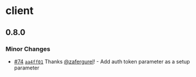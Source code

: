 # client

## 0.8.0

### Minor Changes

- [#74](https://github.com/moqtail/moqtail/pull/74) [`aa4ff01`](https://github.com/moqtail/moqtail/commit/aa4ff01d9c642de9f0d3fb5fdaaeb12d29abc8ee) Thanks [@zafergurel](https://github.com/zafergurel)! - Add auth token parameter as a setup parameter
